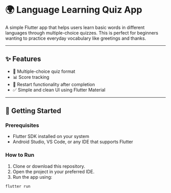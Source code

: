 # 🌍 Language Learning Quiz App

A simple Flutter app that helps users learn basic words in different languages through multiple-choice quizzes. This is perfect for beginners wanting to practice everyday vocabulary like greetings and thanks.

---

## ✨ Features

- 🧠 Multiple-choice quiz format
- 📊 Score tracking
- 🔁 Restart functionality after completion
- ✅ Simple and clean UI using Flutter Material

---

## 🚀 Getting Started

### Prerequisites

- Flutter SDK installed on your system
- Android Studio, VS Code, or any IDE that supports Flutter

### How to Run

1. Clone or download this repository.
2. Open the project in your preferred IDE.
3. Run the app using:

```bash
flutter run
